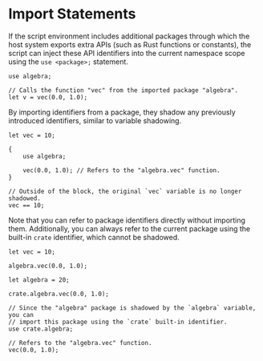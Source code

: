 <!------------------------------------------------------------------------------
  This file is part of "Ad Astra", an embeddable scripting programming
  language platform.

  This work is proprietary software with source-available code.

  To copy, use, distribute, or contribute to this work, you must agree to
  the terms of the General License Agreement:

  https://github.com/Eliah-Lakhin/ad-astra/blob/master/EULA.md

  The agreement grants a Basic Commercial License, allowing you to use
  this work in non-commercial and limited commercial products with a total
  gross revenue cap. To remove this commercial limit for one of your
  products, you must acquire a Full Commercial License.

  If you contribute to the source code, documentation, or related materials,
  you must grant me an exclusive license to these contributions.
  Contributions are governed by the "Contributions" section of the General
  License Agreement.

  Copying the work in parts is strictly forbidden, except as permitted
  under the General License Agreement.

  If you do not or cannot agree to the terms of this Agreement,
  do not use this work.

  This work is provided "as is", without any warranties, express or implied,
  except where such disclaimers are legally invalid.

  Copyright (c) 2024 Ilya Lakhin (Илья Александрович Лахин).
  All rights reserved.
------------------------------------------------------------------------------->

# Import Statements

If the script environment includes additional packages through which the host
system exports extra APIs (such as Rust functions or constants), the script can
inject these API identifiers into the current namespace scope using the
`use <package>;` statement.

```adastra
use algebra;

// Calls the function "vec" from the imported package "algebra".
let v = vec(0.0, 1.0);
```

By importing identifiers from a package, they shadow any previously introduced
identifiers, similar to variable shadowing.

```adastra
let vec = 10;

{
    use algebra;
    
    vec(0.0, 1.0); // Refers to the "algebra.vec" function.
}

// Outside of the block, the original `vec` variable is no longer shadowed.
vec == 10;
```

Note that you can refer to package identifiers directly without importing them.
Additionally, you can always refer to the current package using the built-in
`crate` identifier, which cannot be shadowed.

```adastra
let vec = 10;

algebra.vec(0.0, 1.0);

let algebra = 20;

crate.algebra.vec(0.0, 1.0);

// Since the "algebra" package is shadowed by the `algebra` variable, you can
// import this package using the `crate` built-in identifier.
use crate.algebra;

// Refers to the "algebra.vec" function.
vec(0.0, 1.0);
```
